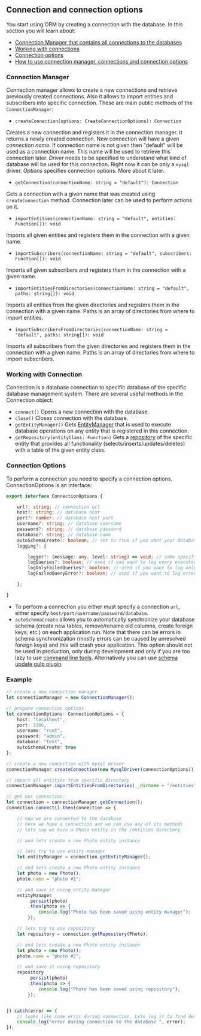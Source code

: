 ## Connection and connection options

You start using ORM by creating a connection with the database. In this section you will learn about:

* [Connection Manager that contains all connections to the databases](#connection-manager)
* [Working with connections](#working-with-connection)
* [Connection options](#connection-options)
* [How to use connection manager, connections and connection options](#example)

### Connection Manager

Connection manager allows to create a new connections and retrieve previously created connections. Also it allows to import
entities and subscribers into specific connection. These are main public methods of the `ConnectionManager`:

* `createConnection(options: CreateConnectionOptions): Connection`

Creates a new connection and registers it in the connection manager. It returns a newly created connection.
New connection will have a given *connection name*. If connection name is not given then "default" will be used as a
 connection name. This name will be used to retrieve this connection later.
*Driver* needs to be specified to understand what kind of database will be used for this connection.
Right now it can be only a `mysql` driver.
*Options* specifies connection options. More about it later.

* `getConnection(connectionName: string = "default"): Connection`

Gets a connection with a given name that was created using `createConnection` method. Connection later can be used to
perform actions on it.
* `importEntities(connectionName: string = "default", entities: Function[]): void`

Imports all given entities and registers them in the connection with a given name.
* `importSubscribers(connectionName: string = "default", subscribers: Function[]): void`

Imports all given subscribers and registers them in the connection with a given name.
* `importEntitiesFromDirectories(connectionName: string = "default", paths: string[]): void`

Imports all entities from the given directories and registers them in the connection with a given name.
Paths is an array of directories from where to import entities.
* `importSubscribersFromDirectories(connectionName: string = "default", paths: string[]): void`

Imports all subscribers from the given directories and registers them in the connection with a given name.
Paths is an array of directories from where to import subscribers.

### Working with Connection

Connection is a database connection to specific database of the specific database management system.
There are several useful methods in the Connection object:

* `connect()`
Opens a new connection with the database.
* `close()`
Closes connection with the database.
* `getEntityManager()`
Gets [EntityManager](entity-manager.md) that is used to execute database operations on any entity
that is registered in this connection.
* `getRepository(entityClass: Function)`
Gets a [repository](repository.md) of the specific entity that provides all functionality
(selects/inserts/updates/deletes) with a table of the given entity class.

### Connection Options

To perform a connection you need to specify a connection options. ConnectionOptions is an interface:

```typescript
export interface ConnectionOptions {

    url?: string; // connection url
    host?: string; // database host
    port?: number; // database host port
    username?: string; // database username
    password?: string; // database password
    database?: string; // database name
    autoSchemaCreate?: boolean; // set to true if you want your database schema to be auto created on each application launch
    logging?: {

        logger?: (message: any, level: string) => void; // some specific logger to be used. By default it is a console
        logQueries?: boolean; // used if you want to log every executed query
        logOnlyFailedQueries?: boolean; // used if you want to log only failed query
        logFailedQueryError?: boolean; // used if you want to log error of the failed query

    };

}
```

* To perform a connection you either must specify a connection `url`, either specify `host/port/username/password/database`.
* `autoSchemaCreate` allows you to automatically synchronize your database schema (create new tables,
remove/rename old columns, create foreign keys, etc.) on each application run. Note that there can be errors in schema
synchronization (mostly errors can be caused by unresolved foreign keys) and this will crash your application.
This option should not be used in production, only during development and only if you are too lazy to use
[command line tools](command-line-tools.md). Alternatively you can use [schema update gulp plugin](todo).


### Example

```typescript
// create a new connection manager
let connectionManager = new ConnectionManager();

// prepare connection options
let connectionOptions: ConnectionOptions = {
    host: "localhost",
    port: 3306,
    username: "root",
    password: "admin",
    database: "test",
    autoSchemaCreate: true
};

// create a new connection with mysql driver
connectionManager.createConnection(new MysqlDriver(connectionOptions));

// import all entities from specific directory
connectionManager.importEntitiesFromDirectories(__dirname + "/entities");

// get our connection:
let connection = connectionManager.getConnection();
connection.connect().then(connection => {

    // now we are connected to the database
    // here we have a connection and we can use any of its methods
    // lets say we have a Photo entity in the /entities directory

    // and lets create a new Photo entity instance

    // lets try to use entity manager
    let entityManager = connection.getEntityManager();

    // and lets create a new Photo entity instance
    let photo = new Photo();
    photo.name = "photo #1";

    // and save it using entity manager
    entityManager
        .persist(photo)
        .then(photo => {
            console.log("Photo has been saved using entity manager");
        });

    // lets try to use repository
    let repository = connection.getRepository(Photo);

    // and lets create a new Photo entity instance
    let photo = new Photo();
    photo.name = "photo #2";

    // and save it using repository
    repository
        .persist(photo)
        .then(photo => {
            console.log("Photo has been saved using repository");
        });


}).catch(error => {
    // looks like some error during connection. Lets log it to find details
    console.log("error during connection to the database ", error);
});
```

